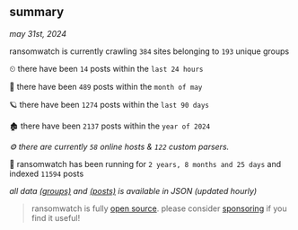 
## summary
_may 31st, 2024_

ransomwatch is currently crawling `384` sites belonging to `193` unique groups

⏲ there have been `14` posts within the `last 24 hours`

🦈 there have been `489` posts within the `month of may`

🪐 there have been `1274` posts within the `last 90 days`

🏚 there have been `2137` posts within the `year of 2024`

_⚙️ there are currently `58` online hosts & `122` custom parsers._

🦕 ransomwatch has been running for `2 years, 8 months and 25 days` and indexed `11594` posts

_all data  [(groups)](http://ransomwhat.telemetry.ltd/groups) and [(posts)](http://ransomwhat.telemetry.ltd/posts) is available in JSON (updated hourly)_

> ransomwatch is fully [open source](https://github.com/joshhighet/ransomwatch#ransomwatch--). please consider [sponsoring](https://github.com/sponsors/joshhighet) if you find it useful!
